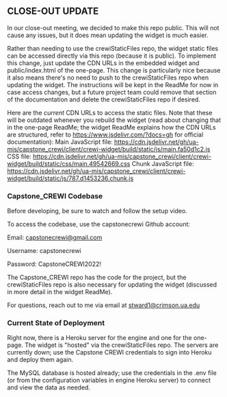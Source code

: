 ## CLOSE-OUT UPDATE

In our close-out meeting, we decided to make this repo public. This will not cause any issues, but it does mean updating the widget is much easier.

Rather than needing to use the crewiStaticFiles repo, the widget static files can be accessed directly via this repo (because it is public). To implement this change, just update the CDN URLs in the embedded widget and public/index.html of the one-page. This change is particularly nice because it also means there's no need to push to the crewiStaticFiles repo when updating the widget. The instructions will be kept in the ReadMe for now in case access changes, but a future project team could remove that section of the documentation and delete the crewiStaticFiles repo if desired.

Here are the _current_ CDN URLs to access the static files. Note that these will be outdated whenever you rebuild the widget (read about changing that in the one-page ReadMe; the widget ReadMe explains how the CDN URLs are structured, refer to https://www.jsdelivr.com/?docs=gh for official documentation):
Main JavaScript file: https://cdn.jsdelivr.net/gh/ua-mis/capstone_crewi/client/crewi-widget/build/static/js/main.fa50d1c2.js
CSS file: https://cdn.jsdelivr.net/gh/ua-mis/capstone_crewi/client/crewi-widget/build/static/css/main.49542669.css
Chunk JavaScript file: https://cdn.jsdelivr.net/gh/ua-mis/capstone_crewi/client/crewi-widget/build/static/js/787.d1453236.chunk.js



### Capstone_CREWI Codebase

Before developing, be sure to watch and follow the setup video.

To access the codebase, use the capstonecrewi Github account:


Email: capstonecrewi@gmail.com

Username: capstonecrewi

Password: CapstoneCREWI2022!


The Capstone_CREWI repo has the code for the project, but the crewiStaticFiles repo is also necessary for updating the widget (discussed in more detail in the widget ReadMe).

For questions, reach out to me via email at stward1@crimson.ua.edu


### Current State of Deployment

Right now, there is a Heroku server for the engine and one for the one-page. The widget is "hosted" via the crewiStaticFiles repo. The servers are currently down; use the Capstone CREWI credentials to sign into Heroku and deploy them again.

The MySQL database is hosted already; use the credentials in the .env file (or from the configuration variables in engine Heroku server) to connect and view the data as needed.
